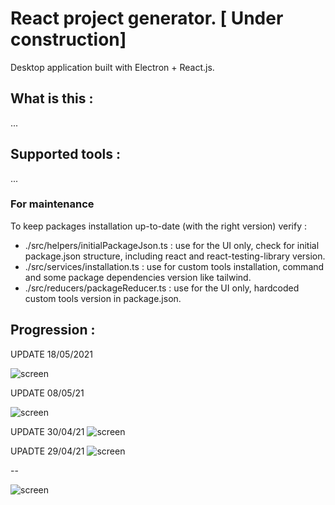 # React project generator. [ Under construction]

Desktop application built with Electron + React.js.

## What is this :

...

## Supported tools :

...

### For maintenance

To keep packages installation up-to-date (with the right version) verify :
- ./src/helpers/initialPackageJson.ts : use for the UI only, check for initial package.json structure, including react and react-testing-library version.
- ./src/services/installation.ts : use for custom tools installation, command and some package dependencies version like tailwind.
- ./src/reducers/packageReducer.ts : use for the UI only, hardcoded custom tools version in package.json.

## Progression :

UPDATE 18/05/2021

![screen](https://i.gyazo.com/58a84c811dd3f62eaed2279c785a95fd.png)

UPDATE 08/05/21

![screen](https://i.gyazo.com/d5f1a11298b704ae71782e0b1e2b0c51.png)

UPDATE 30/04/21 
![screen](https://i.gyazo.com/3ef45e624c82280e751e441f5e902837.png)

UPADTE 29/04/21
![screen](https://i.gyazo.com/dbcb0bf3ed66fe3c99ec6ff3b5ecfce1.png)

--

![screen](https://i.gyazo.com/09b6f7abde372801ef82df2db16641f4.png)
